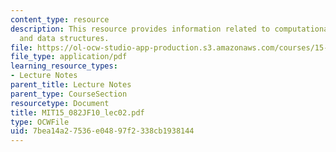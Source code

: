 ```yaml
---
content_type: resource
description: This resource provides information related to computational complexity
  and data structures.
file: https://ol-ocw-studio-app-production.s3.amazonaws.com/courses/15-082j-network-optimization-fall-2010/7bea14a27536e04897f2338cb1938144_MIT15_082JF10_lec02.pdf
file_type: application/pdf
learning_resource_types:
- Lecture Notes
parent_title: Lecture Notes
parent_type: CourseSection
resourcetype: Document
title: MIT15_082JF10_lec02.pdf
type: OCWFile
uid: 7bea14a2-7536-e048-97f2-338cb1938144
---
```

